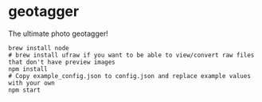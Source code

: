 # geotagger
The ultimate photo geotagger!

```
brew install node
# brew install ufraw if you want to be able to view/convert raw files that don't have preview images
npm install
# Copy example_config.json to config.json and replace example values with your own
npm start
```

